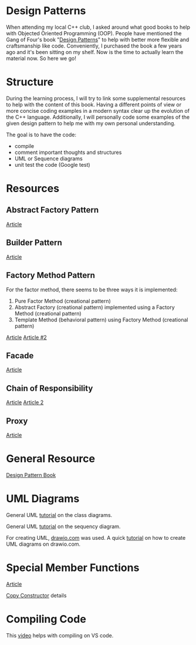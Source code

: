 # Design Patterns
When attending my local C++ club, I asked around what good books to help with Objected Oriented Programming (OOP). People have mentioned the Gang of Four's book "[Design Patterns](https://www.amazon.com/Design-Patterns-Object-Oriented-Addison-Wesley-Professional-ebook/dp/B000SEIBB8)" to help with better more flexible and craftsmanship like code. Conveniently, I purchased the book a few years ago and it's been sitting on my shelf. Now is the time to actually learn the material now. So here we go!

# Structure
During the learning process, I will try to link some supplemental resources to help with the content of this book. Having a different points of view or more concise coding examples in a modern syntax clear up the evolution of the C++ language. Additionally, I will personally code some examples of the given design pattern to help me with my own personal understanding.

The goal is to have the code:
* compile
* comment important thoughts and structures
* UML or Sequence diagrams
* unit test the code (Google test)

# Resources 
## Abstract Factory Pattern
[Article](https://refactoring.guru/design-patterns/abstract-factory/cpp/example)

## Builder Pattern
[Article](https://hackernoon.com/c-type-casting-for-c-developers-0c823y9k)

## Factory Method Pattern
For the factor method, there seems to be three ways it is implemented:
1) Pure Factor Method (creational pattern) 
2) Abstract Factory (creational pattern) implemented using a Factory Method (creational pattern) 
3) Template Method (behavioral pattern) using Factory Method (creational pattern) 

[Article](https://refactoring.guru/design-patterns/factory-method/cpp/example)
[Article #2](https://www.modernescpp.com/index.php/factory-method/)

## Facade
[Article](https://medium.com/@andreaspoyias/design-patterns-a-quick-guide-to-facade-pattern-16e3d2f1bfb6)

## Chain of Responsibility
[Article](https://en.wikipedia.org/wiki/Chain-of-responsibility_pattern)
[Article 2](https://www.vishalchovatiya.com/chain-of-responsibility-design-pattern-in-modern-cpp/)

## Proxy
[Article](https://cppcodetips.wordpress.com/2017/03/31/proxy-design-pattern-explained-with-c-sample/)

# General Resource
[Design Pattern Book](https://www.cs.up.ac.za/cs/lmarshall/TDP/TDP.html)

# UML Diagrams
General UML [tutorial](https://www.visual-paradigm.com/guide/uml-unified-modeling-language/uml-class-diagram-tutorial/) on the class diagrams.

General UML [tutorial](https://www.drawio.com/blog/sequence-diagrams) on the sequency diagram.

For creating UML, [drawio.com](https://www.drawio.com/) was used. A quick [tutorial](https://www.drawio.com/blog/uml-class-diagrams) on how to create UML diagrams on drawio.com.

# Special Member Functions
[Article](https://cplusplus.com/doc/tutorial/classes2/#default_constructor)

[Copy Constructor](https://www.shiksha.com/online-courses/articles/copy-constructor-in-cpp/) details

# Compiling Code
This [video](https://www.youtube.com/watch?v=3-9sObAg6R0) helps with compiling on VS code.
